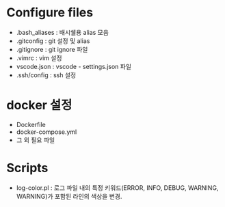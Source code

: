 
# Configure files
- .bash_aliases : 배시쉘용 alias 모음
- .gitconfig : git 설정 및 alias
- .gitignore : git ignore 파일
- .vimrc : vim 설정
- vscode.json : vscode - settings.json 파일
- .ssh/config : ssh 설정

# docker 설정
- Dockerfile
- docker-compose.yml
- 그 외 필요 파일


# Scripts
- log-color.pl : 로그 파일 내의 특정 키워드(ERROR, INFO, DEBUG, WARNING, WARNING)가 포함된 라인의 색상을 변경.
